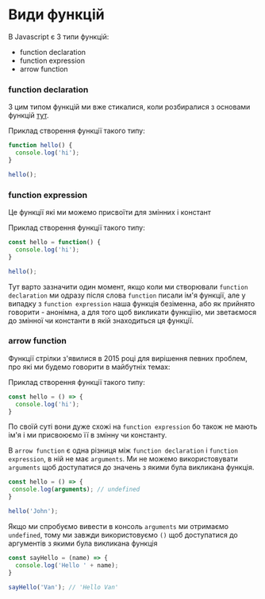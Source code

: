 # Види функцій

В Javascript є 3 типи функцій:
- function declaration
- function expression
- arrow function

### function declaration
З цим типом функцій ми вже стикалися, коли розбиралися з основами функцій [тут](../functions-basic/README.md).

Приклад створення функції такого типу:
```js
function hello() {
  console.log('hi');
}

hello();
```

### function expression
Це функції які ми можемо присвоїти для змінних і констант

Приклад створення функції такого типу:
```js
const hello = function() {
  console.log('hi');
}

hello();
```

Тут варто зазначити один момент, якщо коли ми створювали `function declaration` ми одразу після слова `function` писали ім'я функції, але у випадку з `function expression` наша функція безіменна, або як прийнято говорити - анонімна, а для того щоб викликати функціїю, ми зветаємося до змінної чи константи в якій знаходиться ця функції.

### arrow function 
Функції стрілки з'явилися в 2015 році для вирішення певних проблем, про які ми будемо говорити в майбутніх темах:

Приклад створення функції такого типу:
```js
const hello = () => {
  console.log('hi');
}
```

По своїй суті вони дуже схожі на `function expression` бо також не мають ім'я і ми присвоюємо її в змінну чи константу.

В `arrow function` є одна різниця між `function declaration` і `function expression`, в ній не має `arguments`. Ми не можемо використовувати `arguments` щоб доступатися до значень з якими була викликана функція.

```js
const hello = () => {
 console.log(arguments); // undefined
}

hello('John');
```
Якщо ми спробуємо вивести в консоль `arguments` ми отримаємо `undefined`, тому ми завжди використовуємо `()` щоб доступатися до аргументів з якими була викликана функція

```js
const sayHello = (name) => {
  console.log('Hello ' + name); 
}

sayHello('Van'); // 'Hello Van'
```
